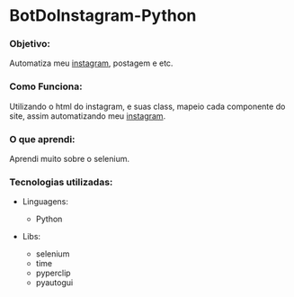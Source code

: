 <h1>BotDoInstagram-Python</h1>
<h3>Objetivo:</h3>
    <p>
       Automatiza meu <a href='https://www.instagram.com/samuelbarbosa_dev/'>instagram</a>, postagem e etc.
    </p>

<h3>Como Funciona:</h3>
    <p>
        Utilizando o html do instagram, e suas class, mapeio cada componente do site, 
        assim automatizando meu <a href='https://www.instagram.com/samuelbarbosa_dev/'>instagram</a>.
    </p>

<h3> O que aprendi:</h3>
    <p>
        Aprendi muito sobre o selenium.
    </p>

<h3>Tecnologias utilizadas:</h3>

  - Linguagens:
    - Python
  
  - Libs:
    - selenium 
    - time 
    - pyperclip
    - pyautogui
